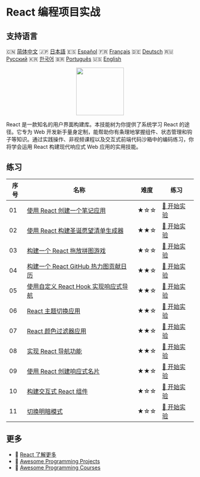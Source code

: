 # React 编程项目实战

## 支持语言

🇨🇳 [简体中文](README_zh.md) 🇯🇵 [日本語](README_ja.md) 🇪🇸 [Español](README_es.md) 🇫🇷 [Français](README_fr.md) 🇩🇪 [Deutsch](README_de.md) 🇷🇺 [Русский](README_ru.md) 🇰🇷 [한국어](README_ko.md) 🇧🇷 [Português](README_pt.md) 🇺🇸 [English](README.md) 

<div align="center">
<img width="128px" src="https://file.labex.io/path/nUDMNpUKFvpT.png">
</div>

React 是一款知名的用户界面构建库。本技能树为你提供了系统学习 React 的途径。它专为 Web 开发新手量身定制，能帮助你有条理地掌握组件、状态管理和钩子等知识。通过实践操作、非视频课程以及交互式前端代码沙箱中的编码练习，你将学会运用 React 构建现代响应式 Web 应用的实用技能。

## 练习

|   序号 | 名称                                                                                                                      | 难度   | 练习                                                                                               |
|--------|---------------------------------------------------------------------------------------------------------------------------|--------|----------------------------------------------------------------------------------------------------|
|     01 | [使用 React 创建一个笔记应用](https://labex.io/zh/courses/project-create-a-notes-app-using-react)                         | ★☆☆    | [🚀 开始实验](https://labex.io/zh/courses/project-create-a-notes-app-using-react)                  |
|     02 | [使用 React 构建圣诞愿望清单生成器](https://labex.io/zh/courses/project-building-a-christmas-wish-list-builder-in-react)  | ★★☆    | [🚀 开始实验](https://labex.io/zh/courses/project-building-a-christmas-wish-list-builder-in-react) |
|     03 | [构建一个 React 拖放拼图游戏](https://labex.io/zh/courses/project-building-a-react-drag-and-drop-puzzle-game)             | ★☆☆    | [🚀 开始实验](https://labex.io/zh/courses/project-building-a-react-drag-and-drop-puzzle-game)      |
|     04 | [构建一个 React GitHub 热力图贡献日历](https://labex.io/zh/courses/project-building-a-react-github-heatmap-contributions) | ★★☆    | [🚀 开始实验](https://labex.io/zh/courses/project-building-a-react-github-heatmap-contributions)   |
|     05 | [使用自定义 React Hook 实现响应式导航](https://labex.io/zh/courses/project-browser-window-size)                           | ★★☆    | [🚀 开始实验](https://labex.io/zh/courses/project-browser-window-size)                             |
|     06 | [React 主题切换应用](https://labex.io/zh/courses/project-change-page-theme)                                               | ★★☆    | [🚀 开始实验](https://labex.io/zh/courses/project-change-page-theme)                               |
|     07 | [React 颜色过滤器应用](https://labex.io/zh/courses/project-colour-filter)                                                 | ★★☆    | [🚀 开始实验](https://labex.io/zh/courses/project-colour-filter)                                   |
|     08 | [实现 React 导航功能](https://labex.io/zh/courses/project-navigation-features)                                            | ★★☆    | [🚀 开始实验](https://labex.io/zh/courses/project-navigation-features)                             |
|     09 | [使用 React 创建响应式名片](https://labex.io/zh/courses/project-personal-card-generator)                                  | ★★☆    | [🚀 开始实验](https://labex.io/zh/courses/project-personal-card-generator)                         |
|     10 | [构建交互式 React 组件](https://labex.io/zh/courses/project-show-and-hide)                                                | ★☆☆    | [🚀 开始实验](https://labex.io/zh/courses/project-show-and-hide)                                   |
|     11 | [切换明暗模式](https://labex.io/zh/courses/project-switch-between-light-and-dark)                                         | ★☆☆    | [🚀 开始实验](https://labex.io/zh/courses/project-switch-between-light-and-dark)                   |

## 更多

- 🔗 [React 了解更多](https://labex.io/zh/skilltrees/react)
- 🔗 [Awesome Programming Projects](https://github.com/labex-labs/awesome-programming-projects)
- 🔗 [Awesome Programming Courses](https://github.com/labex-labs/awesome-programming-courses)

